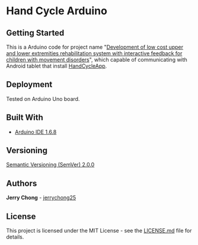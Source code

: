 # Hand Cycle Arduino

## Getting Started

This is a Arduino code for project name "[Development of low cost upper and lower extremities rehabilitation system with interactive feedback for children with movement disorders](https://ieeexplore.ieee.org/document/7843556/)", which capable of communicating with Android tablet that install [HandCycleApp](https://github.com/jerrychong25/HandCycleApp).

## Deployment

Tested on Arduino Uno board.

## Built With

* [Arduino IDE 1.6.8](https://www.arduino.cc/en/Main/Software)

## Versioning

[Semantic Versioning (SemVer) 2.0.0](http://semver.org/)

## Authors

**Jerry Chong** - [jerrychong25](https://github.com/jerrychong25)

## License

This project is licensed under the MIT License - see the [LICENSE.md](LICENSE.md) file for details.
